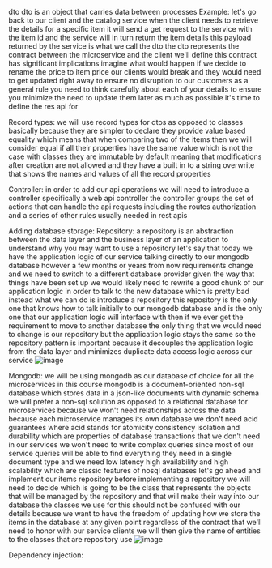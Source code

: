 dto
dto is an object that carries data between processes 
Example: let's go back to our client and the catalog service when the client needs to retrieve the 
details for a specific item it will send a get request to the service with the item id 
and the service will in turn return the item details this payload returned by the service is 
what we call the dto the dto represents the contract between the microservice and the client 
we'll define this contract has significant implications imagine what would happen if we decide 
to rename the price to item price our clients would break and they would 
need to get updated right away to ensure no disruption to our customers 
as a general rule you need to think carefully about each of your details to ensure you minimize the need to update 
them later as much as possible it's time to define the res api for 

Record types:
we will use record types for dtos as opposed to classes basically because they are simpler to declare 
they provide value based equality which means that when comparing two of the items then we will consider equal if all 
their properties have the same value which is not the case with classes they are immutable by default meaning 
that modifications after creation are not allowed and they have a built in to a string 
overwrite that shows the names and values of all the record properties

Controller:
in order to add our api operations we will need to introduce a controller specifically a web api controller 
the controller groups the set of actions that can handle the api requests including the routes authorization and a 
series of other rules usually needed in rest apis

Adding database storage:
Repository:
a repository is an abstraction between the data layer and the business layer of an application 
to understand why you may want to use a repository let's say that today we have the application logic of our service 
talking directly to our mongodb database however a few months or years from now 
requirements change and we need to switch to a different database provider 
given the way that things have been set up we would likely need to rewrite a good chunk of our application logic in 
order to talk to the new database which is pretty bad 
instead what we can do is introduce a repository this repository is the only one that 
knows how to talk initially to our mongodb database and is the only one that our application logic will 
interface with then if we ever get the requirement to move to another database the only thing 
that we would need to change is our repository but the application logic stays the same 
so the repository pattern is important because it decouples the application logic from the data layer 
and minimizes duplicate data access logic across our service 
![image](https://github.com/pnucmcs/C-Sharp-Microservices/assets/111470850/3a9c3d8a-65fd-4e65-bade-6b395b31568e)

Mongodb:
we will be using mongodb as our database of choice for all the microservices in this course 
mongodb is a document-oriented non-sql database which stores data in a json-like documents with dynamic schema 
we will prefer a non-sql solution as opposed to a relational database for microservices because 
we won't need relationships across the data because each microservice manages its own database 
we don't need acid guarantees where acid stands for atomicity consistency 
isolation and durability which are properties of database transactions that we don't need in our services 
we won't need to write complex queries since most of our service queries will be able to find everything they need in 
a single document type and we need low latency high availability and high scalability which 
are classic features of nosql databases let's go ahead and implement our items 
repository before implementing a repository we will need to decide which is going to be the 
class that represents the objects that will be managed by the repository and that will make their way into our 
database the classes we use for this should not be confused with our details because we want to have the freedom of updating how 
we store the items in the database at any given point regardless of the contract that we'll need to honor with 
our service clients we will then give the name of entities to the classes that are repository use 
![image](https://github.com/pnucmcs/C-Sharp-Microservices/assets/111470850/47a0fe99-a3ae-4da4-9735-695b107b3c96)


Dependency injection:

